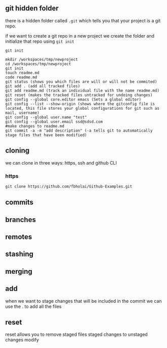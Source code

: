 ## git hidden folder
there is a hidden folder called `.git` which tells you that your project is a git repo.


if we want to create a git repo in a new project we create the folder and initialize that repo using `git init`
```
git init
```

```
mkdir /workspaces/tmp/newproject
cd /workspaces/tmp/newproject
git init
touch readme.md
code readme.md
git status (shows you which files are will or will not be commited)
git add . (add all tracked files)
git add readme.md (track an individual file with the name readme.md)
git reset (makes the tracked files untracked for undoing changes)
git config --global core.editor emacs (Sets a global editor)
git config --list --show-origin (shows where the gitconfig file is located, this file stores your global configurations for git such as mail, username)
git config --global user.name "test"
git config --global user.email ssd@sdsd.com
#make changes to readme.md
git commit -a -m "add description" (-a tells git to automatically stage files that have been modified)
```
## cloning 
we can clone in three ways: https, ssh and github CLI
### https 
```md
git clone https://github.com/fbholai/Github-Examples.git
```

## commits

## branches

## remotes

## stashing 

## merging

## add
when we want to stage changes that will be included in the commit we can use the . to add all the files

## reset
reset allows you to remove staged files staged changes to unstaged changes
modify